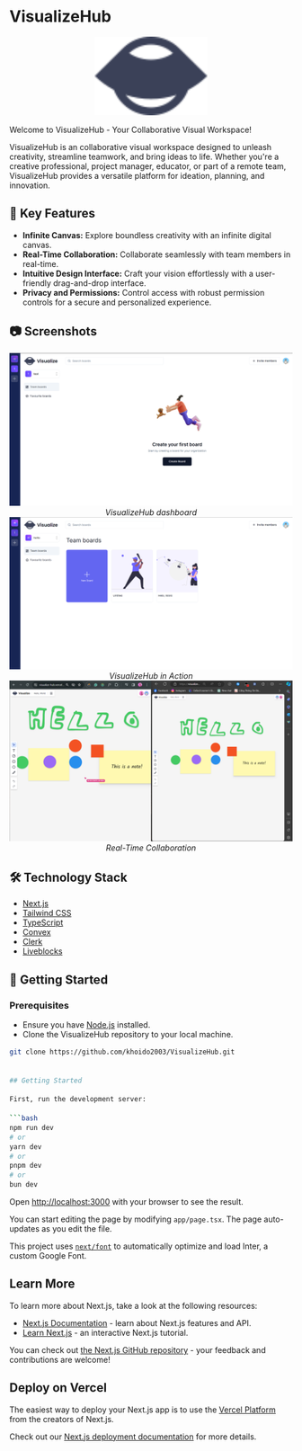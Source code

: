 # VisualizeHub

<div align="center">
  <img src="./public//logo.svg" alt="VisualizeHub Logo" width="200">
</div>

Welcome to VisualizeHub - Your Collaborative Visual Workspace!

VisualizeHub is an collaborative visual workspace designed to unleash creativity, streamline teamwork, and bring ideas to life. Whether you're a creative professional, project manager, educator, or part of a remote team, VisualizeHub provides a versatile platform for ideation, planning, and innovation.

## 🚀 Key Features

- **Infinite Canvas:** Explore boundless creativity with an infinite digital canvas.
- **Real-Time Collaboration:** Collaborate seamlessly with team members in real-time.
- **Intuitive Design Interface:** Craft your vision effortlessly with a user-friendly drag-and-drop interface.
- **Privacy and Permissions:** Control access with robust permission controls for a secure and personalized experience.

## 📷 Screenshots

<div align="center">
  <img src="./screenshots/sc-1.png" alt="Screenshot 1" width="600">
  <br>
  <em>VisualizeHub dashboard</em>
</div>

<div align="center">
  <img src="./screenshots/sc-2.png" alt="Screenshot 1" width="600">
  <br>
  <em>VisualizeHub in Action</em>
</div>

<div align="center">
  <img src="./screenshots/sc-3.png" alt="Screenshot 2" width="600">
  <br>
  <em>Real-Time Collaboration</em>
</div>

## 🛠️ Technology Stack

- [Next.js](https://nextjs.org/)
- [Tailwind CSS](https://tailwindcss.com/)
- [TypeScript](https://www.typescriptlang.org/)
- [Convex](https://convex.dev/)
- [Clerk](https://clerk.dev/)
- [Liveblocks](https://liveblocks.io/)

## 🌟 Getting Started

### Prerequisites

- Ensure you have [Node.js](https://nodejs.org/) installed.
- Clone the VisualizeHub repository to your local machine.

````bash
git clone https://github.com/khoido2003/VisualizeHub.git


## Getting Started

First, run the development server:

```bash
npm run dev
# or
yarn dev
# or
pnpm dev
# or
bun dev
````

Open [http://localhost:3000](http://localhost:3000) with your browser to see the result.

You can start editing the page by modifying `app/page.tsx`. The page auto-updates as you edit the file.

This project uses [`next/font`](https://nextjs.org/docs/basic-features/font-optimization) to automatically optimize and load Inter, a custom Google Font.

## Learn More

To learn more about Next.js, take a look at the following resources:

- [Next.js Documentation](https://nextjs.org/docs) - learn about Next.js features and API.
- [Learn Next.js](https://nextjs.org/learn) - an interactive Next.js tutorial.

You can check out [the Next.js GitHub repository](https://github.com/vercel/next.js/) - your feedback and contributions are welcome!

## Deploy on Vercel

The easiest way to deploy your Next.js app is to use the [Vercel Platform](https://vercel.com/new?utm_medium=default-template&filter=next.js&utm_source=create-next-app&utm_campaign=create-next-app-readme) from the creators of Next.js.

Check out our [Next.js deployment documentation](https://nextjs.org/docs/deployment) for more details.

